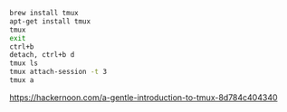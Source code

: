 ```bash
brew install tmux
apt-get install tmux
tmux
exit
ctrl+b
detach, ctrl+b d
tmux ls
tmux attach-session -t 3
tmux a
```

https://hackernoon.com/a-gentle-introduction-to-tmux-8d784c404340
